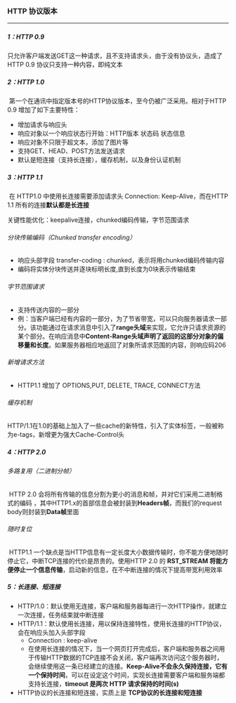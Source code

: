 ### HTTP 协议版本

------

##### 1：HTTP 0.9

​	只允许客户端发送GET这一种请求，且不支持请求头，由于没有协议头，造成了HTTP 0.9 协议只支持一种内容，即纯文本

##### 2：HTTP 1.0

​	第一个在通讯中指定版本号的HTTP协议版本，至今仍被广泛采用。相对于HTTP 0.9 增加了如下主要特性：

- 增加请求与响应头
- 响应对象以一个响应状态行开始：HTTP版本  状态码  状态信息
- 响应对象不只限于超文本，添加了图片等
- 支持GET、HEAD、POST方法发送请求
- 默认是短连接（支持长连接），缓存机制，以及身份认证机制 

##### 3：HTTP 1.1

​	在 HTTP1.0 中使用长连接需要添加请求头 Connection: Keep-Alive，而在HTTP 1.1 所有的连接**默认都是长连接**

关键性能优化：keepalive连接，chunked编码传输，字节范围请求

###### 分块传输编码（Chunked transfer encoding）

- 响应头部字段 transfer-coding : chunked，表示将用chunked编码传输内容
- 编码将实体分块传送并逐块标明长度,直到长度为0块表示传输结束

###### 字节范围请求

- 支持传送内容的一部分
- 例：当客户端已经有内容的一部分，为了节省带宽，可以只向服务器请求一部分。该功能通过在请求消息中引入了**range头域**来实现，它允许只请求资源的某个部分。在响应消息中**Content-Range头域声明了返回的这部分对象的偏移量和长度**。如果服务器相应地返回了对象所请求范围的内容，则响应码206

###### 新增请求方法

- HTTP1.1 增加了 OPTIONS,PUT, DELETE, TRACE, CONNECT方法


###### 缓存机制

​	HTTP/1.1在1.0的基础上加入了一些cache的新特性，引入了实体标签，一般被称为e-tags，新增更为强大Cache-Control头

##### 4：HTTP 2.0

###### 多路复用（二进制分帧）

​	HTTP 2.0 会将所有传输的信息分割为更小的消息和帧，并对它们采用二进制格式的编码 ，其中HTTP1.x的首部信息会被封装到**Headers帧**，而我们的request body则封装到**Data帧**里面

###### 随时复位

​	HTTP1.1 一个缺点是当HTTP信息有一定长度大小数据传输时，你不能方便地随时停止它，中断TCP连接的代价是昂贵的。使用HTTP 2.0 的 **RST_STREAM 将能方便停止一个信息传输**，启动新的信息，在不中断连接的情况下提高带宽利用效率

##### 5：长连接、短连接

- HTTP/1.0：默认使用无连接，客户端和服务器每进行一次HTTP操作，就建立一次连接，任务结束就中断连接
- HTTP/1.1：默认使用长连接，用以保持连接特性，使用长连接的HTTP协议，会在响应头加入头部字段
  - Connection : keep-alive
  - 在使用长连接的情况下，当一个网页打开完成后，客户端和服务器之间用于传输HTTP数据的TCP连接不会关闭，客户端再次访问这个服务器时，会继续使用这一条已经建立的连接。**Keep-Alive不会永久保持连接，它有一个保持时间**，可以在设定这个时间，实现长连接需要客户端和服务端都支持长连接，**timeout 是两次 HTTP 请求保持的时间(s)**
- HTTP协议的长连接和短连接，实质上是 **TCP协议的长连接和短连接**